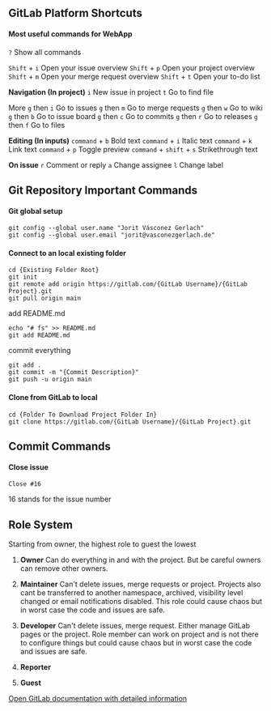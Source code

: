 ## GitLab Platform Shortcuts

#### Most useful commands for WebApp
`?` Show all commands

`Shift` + `i` Open your issue overview
`Shift` + `p` Open your project overview
`Shift` + `m` Open your merge request overview
`Shift` + `t` Open your to-do list

**Navigation (In project)**
`i` New issue in project
`t` Go to find file

More
`g` then `i` Go to issues
`g` then `m` Go to merge requests
`g` then `w` Go to wiki
`g` then `b` Go to issue board
`g` then `c` Go to commits
`g` then `r` Go to releases
`g` then `f` Go to files

**Editing (In inputs)**
`command` + `b` Bold text
`command` + `i` Italic text
`command` + `k` Link text
`command` + `p` Toggle preview
`command` + `shift` + `s` Strikethrough text

**On issue**
`r` Comment or reply
`a` Change assignee
`l` Change label

## Git Repository Important Commands

#### Git global setup
```
git config --global user.name "Jorit Vásconez Gerlach"
git config --global user.email "jorit@vasconezgerlach.de"
```
#### Connect to an local existing folder
```
cd {Existing Folder Root}
git init
git remote add origin https://gitlab.com/{GitLab Username}/{GitLab Project}.git
git pull origin main
```
add README.md
```
echo "# fs" >> README.md 
git add README.md
```
commit everything
```
git add .
git commit -m "{Commit Description}"
git push -u origin main
```
#### Clone from GitLab to local
```
cd {Folder To Download Project Folder In}
git clone https://gitlab.com/{GitLab Username}/{GitLab Project}.git
```

## Commit Commands
#### Close issue
```
Close #16
```
16 stands for the issue number

## Role System

Starting from owner, the highest role to guest the lowest

1. **Owner**
   Can do everything in and with the project. But be careful owners can remove other owners.

2. **Maintainer**
   Can't delete issues, merge requests or project. Projects also cant be transferred to another namespace, archived, visibility level changed or email notifications disabled. This role could cause chaos but in worst case the code and issues are safe.

3. **Developer**
   Can't delete issues, merge request. Either manage GitLab pages or the project. Role member can work on project and is not there to configure things but could cause chaos but in worst case the code and issues are safe.

4. **Reporter**
   

5. **Guest**

[Open GitLab documentation with detailed information](https://docs.gitlab.com/ee/user/permissions.html#project-members-permissions)